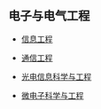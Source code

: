 ## 电子与电气工程

- [信息工程](information-engineering)

- [通信工程](communication-engineering)

- [光电信息科学与工程](optical-information)

- [微电子科学与工程](microelectronic-engineering)

